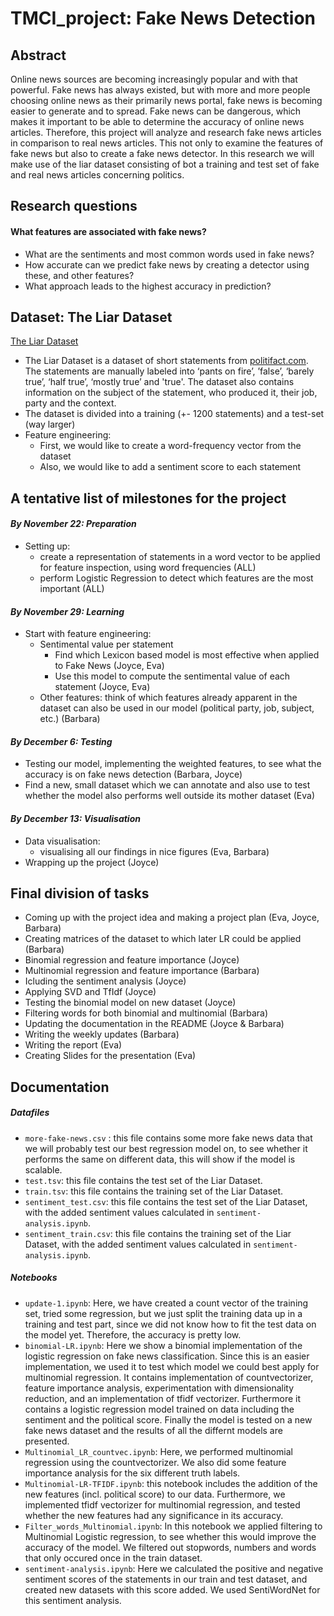 # TMCI_project: Fake News Detection

## Abstract
Online news sources are becoming increasingly popular and with that powerful. Fake news has always existed, but with more and more people choosing online news as their primarily news portal, fake news is becoming easier to generate and to spread. Fake news can be dangerous, which makes it important to be able to determine the accuracy of online news articles. Therefore, this project will analyze and research fake news articles in comparison to real news articles. This not only to examine the features of fake news but also to create a fake news detector. In this research we will make use of the liar dataset consisting of bot a training and test set of fake and real news articles concerning politics. 

## Research questions

#### What features are associated with fake news?
- What are the sentiments and most common words used in fake news?
- How accurate can we predict fake news by creating a detector using these, and other features? 
- What approach leads to the highest accuracy in prediction? 

## Dataset: The Liar Dataset
[The Liar Dataset](https://github.com/thiagorainmaker77/liar_dataset)
- The Liar Dataset is a dataset of short statements from [politifact.com](politifact.com). The statements are manually labeled into ‘pants on fire’, ’false’, ‘barely true’, ‘half true’, ‘mostly true’ and 'true'. The dataset also contains information on the subject of the statement, who produced it, their job, party and the context. 
- The dataset is divided into a training (+- 1200 statements) and a test-set (way larger)
- Feature engineering:
  - First, we would like to create a word-frequency vector from the dataset
  - Also, we would like to add a sentiment score to each statement

## A tentative list of milestones for the project

#### *By November 22: Preparation*
- Setting up:
  - create a representation of statements in a word vector to be applied for feature inspection, using word frequencies (ALL)
  - perform Logistic Regression to detect which features are the most important (ALL)
  
#### *By November 29: Learning*
- Start with feature engineering:
  - Sentimental value per statement
    - Find which Lexicon based model is most effective when applied to Fake News (Joyce, Eva)
    - Use this model to compute the sentimental value of each statement (Joyce, Eva)
  - Other features: think of which features already apparent in the dataset can also be used in our model (political party, job, subject, etc.) (Barbara)

#### *By December 6: Testing*
- Testing our model, implementing the weighted features, to see what the accuracy is on fake news detection (Barbara, Joyce)
- Find a new, small dataset which we can annotate and also use to test whether the model also performs well outside its mother dataset (Eva)

#### *By December 13: Visualisation*
- Data visualisation:
  - visualising all our findings in nice figures (Eva, Barbara)
- Wrapping up the project (Joyce)

## Final division of tasks 
- Coming up with the project idea and making a project plan (Eva, Joyce, Barbara)
- Creating matrices of the dataset to which later LR could be applied (Barbara) 
- Binomial regression and feature importance (Joyce)
- Multinomial regression and feature importance (Barbara) 
- Icluding the sentiment analysis (Joyce) 
- Applying SVD and TfIdf (Joyce) 
- Testing the binomial model on new dataset (Joyce) 
- Filtering words for both binomial and multinomial (Barbara) 
- Updating the documentation in the README (Joyce & Barbara) 
- Writing the weekly updates (Barbara) 
- Writing the report (Eva)
- Creating Slides for the presentation (Eva) 

## Documentation
##### Datafiles
- `more-fake-news.csv` : this file contains some more fake news data that we will probably test our best regression model on, to see whether it performs the same on different data, this will show if the model is scalable.
- `test.tsv`: this file contains the test set of the Liar Dataset. 
- `train.tsv`: this file contains the training set of the Liar Dataset.
- `sentiment_test.csv`: this file contains the test set of the Liar Dataset, with the added sentiment values calculated in `sentiment-analysis.ipynb`. 
- `sentiment_train.csv`: this file contains the training set of the Liar Dataset, with the added sentiment values calculated in `sentiment-analysis.ipynb`. 

##### Notebooks
- `update-1.ipynb`: Here, we have created a count vector of the training set, tried some regression, but we just split the training data up in a training and test part, since we did not know how to fit the test data on the model yet. Therefore, the accuracy is pretty low. 
- `binomial-LR.ipynb`: Here we show a binomial implementation of the logistic regression on fake news classification. Since this is an easier implementation, we used it to test which model we could best apply for multinomial regression. It contains implementation of countvectorizer, feature importance analysis, experimentation with dimensionality reduction, and an implementation of tfidf vectorizer. Furthermore it contains a logistic regression model trained on data including the sentiment and the political score. Finally the model is tested on a new fake news dataset and the results of all the differnt models are presented.
- `Multinomial_LR_countvec.ipynb`: Here, we performed multinomial regression using the countvectorizer. We also did some feature importance analysis for the six different truth labels. 
- `Multinomial-LR-TFIDF.ipynb`: this notebook includes the addition of the new features (incl. political score) to our data. Furthermore, we implemented tfidf vectorizer for multinomial regression, and tested whether the new features had any significance in its accuracy. 
- `Filter_words_Multinomial.ipynb`: In this notebook we applied filtering to Multinomial Logistic regression, to see whether this would improve the accuracy of the model. We filtered out stopwords, numbers and words that only occured once in the train dataset. 
- `sentiment-analysis.ipynb`: Here we calculated the positive and negative sentiment scores of the statements in our train and test dataset, and created new datasets with this score added. We used SentiWordNet for this sentiment analysis.
